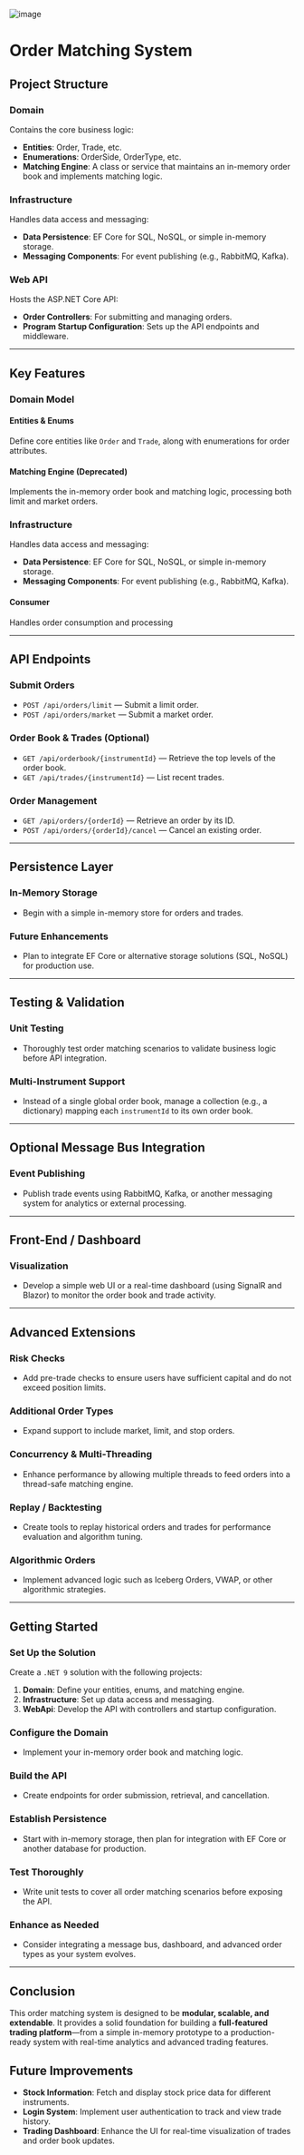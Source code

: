 
![image](https://github.com/user-attachments/assets/4f479358-6ad0-458e-8ad5-94254e71f782)

# Order Matching System

## Project Structure

### Domain  
Contains the core business logic:

- **Entities**: Order, Trade, etc.
- **Enumerations**: OrderSide, OrderType, etc.
- **Matching Engine**: A class or service that maintains an in-memory order book and implements matching logic.

### Infrastructure  
Handles data access and messaging:

- **Data Persistence**: EF Core for SQL, NoSQL, or simple in-memory storage.
- **Messaging Components**: For event publishing (e.g., RabbitMQ, Kafka).

### Web API  
Hosts the ASP.NET Core API:

- **Order Controllers**: For submitting and managing orders.
- **Program Startup Configuration**: Sets up the API endpoints and middleware.

---

## Key Features

### Domain Model  

#### Entities & Enums  
Define core entities like `Order` and `Trade`, along with enumerations for order attributes.

#### Matching Engine  (Deprecated)
Implements the in-memory order book and matching logic, processing both limit and market orders.
### Infrastructure  
Handles data access and messaging:
- **Data Persistence**: EF Core for SQL, NoSQL, or simple in-memory storage.
- **Messaging Components**: For event publishing (e.g., RabbitMQ, Kafka).
#### Consumer
 Handles order consumption and processing
 
---

## API Endpoints  

### Submit Orders  
- `POST /api/orders/limit` — Submit a limit order.  
- `POST /api/orders/market` — Submit a market order.  

### Order Book & Trades (Optional)  
- `GET /api/orderbook/{instrumentId}` — Retrieve the top levels of the order book.  
- `GET /api/trades/{instrumentId}` — List recent trades.  

### Order Management  
- `GET /api/orders/{orderId}` — Retrieve an order by its ID.  
- `POST /api/orders/{orderId}/cancel` — Cancel an existing order.  

---

## Persistence Layer  

### In-Memory Storage  
- Begin with a simple in-memory store for orders and trades.

### Future Enhancements  
- Plan to integrate EF Core or alternative storage solutions (SQL, NoSQL) for production use.

---

## Testing & Validation  

### Unit Testing  
- Thoroughly test order matching scenarios to validate business logic before API integration.

### Multi-Instrument Support  
- Instead of a single global order book, manage a collection (e.g., a dictionary) mapping each `instrumentId` to its own order book.

---

## Optional Message Bus Integration  

### Event Publishing  
- Publish trade events using RabbitMQ, Kafka, or another messaging system for analytics or external processing.

---

## Front-End / Dashboard  

### Visualization  
- Develop a simple web UI or a real-time dashboard (using SignalR and Blazor) to monitor the order book and trade activity.

---

## Advanced Extensions  

### Risk Checks  
- Add pre-trade checks to ensure users have sufficient capital and do not exceed position limits.

### Additional Order Types  
- Expand support to include market, limit, and stop orders.

### Concurrency & Multi-Threading  
- Enhance performance by allowing multiple threads to feed orders into a thread-safe matching engine.

### Replay / Backtesting  
- Create tools to replay historical orders and trades for performance evaluation and algorithm tuning.

### Algorithmic Orders  
- Implement advanced logic such as Iceberg Orders, VWAP, or other algorithmic strategies.

---

## Getting Started  

### Set Up the Solution  
Create a `.NET 9` solution with the following projects:

1. **Domain**: Define your entities, enums, and matching engine.  
2. **Infrastructure**: Set up data access and messaging.  
3. **WebApi**: Develop the API with controllers and startup configuration.  

### Configure the Domain  
- Implement your in-memory order book and matching logic.

### Build the API  
- Create endpoints for order submission, retrieval, and cancellation.

### Establish Persistence  
- Start with in-memory storage, then plan for integration with EF Core or another database for production.

### Test Thoroughly  
- Write unit tests to cover all order matching scenarios before exposing the API.

### Enhance as Needed  
- Consider integrating a message bus, dashboard, and advanced order types as your system evolves.

---

## Conclusion  

This order matching system is designed to be **modular, scalable, and extendable**. It provides a solid foundation for building a **full-featured trading platform**—from a simple in-memory prototype to a production-ready system with real-time analytics and advanced trading features.


## Future Improvements

- **Stock Information**: Fetch and display stock price data for different instruments.  
- **Login System**: Implement user authentication to track and view trade history.  
- **Trading Dashboard**: Enhance the UI for real-time visualization of trades and order book updates.  

